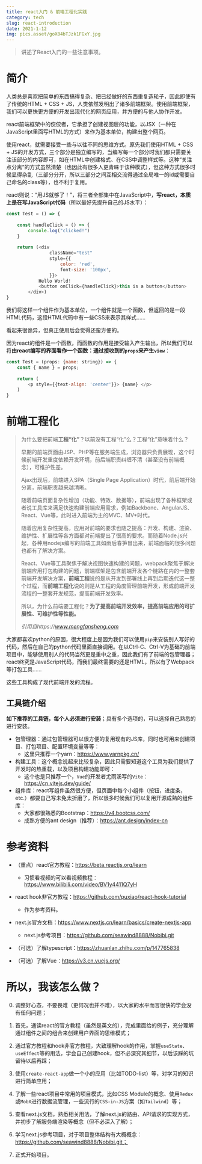 ```yaml
---
title: react入门 & 前端工程化实践
category: tech
slug: react-introduction
date: 2021-1-12
img: pics.asset/goX84bTJzk1FGxY.jpg
---
```


> 讲述了React入门的一些注意事项。

# 简介

人类总是喜欢把简单的东西搞得复杂、把已经做好的东西重复造轮子，因此即使有了传统的HTML + CSS + JS，人类依然发明出了诸多前端框架。使用前端框架，我们可以更快更方便的开发出现代化的网页应用，并方便的与他人协作开发。

react前端框架中的佼佼者，它承担了创建视图层的功能，以JSX（一种在JavaScript里面写HTML的方式）来作为基本单位，构建出整个网页。

使用react，就需要接受一些与以往不同的思维方式。原先我们使用HTML + CSS + JS的开发方式，三个部分是独立编写的，当编写每一个部分时我们都只需要关注该部分的内容即可，如在HTML中创建格式、在CSS中调整样式等。这种“关注点分离”的方式虽然清楚（也因此有很多人更青睐于该种模式），但这种方式很多时候显得杂乱（三部分分开，所以三部分之间互相交流得通过全局唯一的id或需要自己命名的class等），也不利于复用。

react则说：“用JS就够了！”，将三者全部集中在JavaScript中，**写react，本质上是在写JavaScript代码**（所以最好先提升自己的JS水平）：

```javascript
const Test = () => {
    
    const handleClick = () => {
        console.log("clicked!")
    }
    
    return (<div 
                className="test" 
                style={{
                	color: 'red',
                	font-size: '100px',
            	}}>
        	Hello World!
            <button onClick={handleClick}>this is a button</button>
        </div>)
}
```

我们将这样一个组件作为基本单位，一个组件就是一个函数，但返回的是一段HTML代码，这段HTML代码中有一些CSS来表示其样式……

看起来很诡异，但真正使用后会觉得还蛮方便的。

因为react的组件是一个函数，而函数的作用是接受输入产生输出，所以我们可以将**由react编写的界面看作一个函数：通过接收到的`props`来产生`view`**：

```javascript
const Test = (props: {name: string}) => {
    const { name } = props;
    
    return (
    	<p style={{text-align: 'center'}}> {name} </p>
    )
}
```

# 前端工程化

> 为什么要把前端**工程“化”**？以前没有工程“化”么？工程“化”意味着什么？
>
> 早期的前端页面由JSP、PHP等在服务端生成，浏览器只负责展现，这个时候前端开发重度依赖开发环境，前后端职责纠缠不清（甚至没有前端概念），可维护性差。
>
> Ajax出现后，前端进入SPA（Single Page Application）时代，前后端开始分离，前端职责越来越清晰。
>
> 随着前端页面复杂性增加（功能、特效、数据等），前端出现了各种框架或者说工具库来满足快速构建前端应用需求，例如Backbone、AngularJS、React、Vue等，此时进入前端为主的MVC、MV*时代。
>
> 随着应用复杂性提高，应用对前端的要求也随之提高：开发、构建、渲染、维护性、扩展性等各方面都对前端提出了很高的要求。而随着Node.js兴起，各种用nodejs编写的前端工具如雨后春笋冒出来，前端面临的很多问题也都有了解决方案。
>
> React、Vue等工具聚焦于解决视图快速构建的问题，webpack聚焦于解决前端应用打包构建的问题，前端框架是包含前端开发各个链路在内的一整套前端开发解决方案，**前端工程**说的是从开发到部署线上再到后期迭代这一整个过程，而**前端工程化**说的则是从工程的角度管理前端开发，形成前端开发流程的一整套开发规范，提高前端开发效率。
>
> 所以，为什么前端要工程化？**为了提高前端开发效率，提高前端应用的可扩展性、可维护性等性能。**
>
> *引用自https://www.mengfansheng.com*

大家都喜欢python的原因，很大程度上是因为我们可以使用`pip`来安装别人写好的代码，然后在自己的python代码里面直接调用。在以Ctrl-C、Ctrl-V为基础的前端项目中，能够使用别人的代码当然更是重中之重，因此我们有了前端的包管理器；react终究是JavaScript代码，而我们最终需要的还是HTML，所以有了Webpack等打包工具……

这些工具构成了现代前端开发的流程。

## 工具链介绍

**如下推荐的工具链，每个人必须进行安装**；具有多个选项的，可以选择自己熟悉的进行安装。

* 包管理器：通过包管理器可以很方便的复用现有的JS库，同时也可用来创建项目、打包项目、配置环境变量等等：
    * 这里只推荐一个yarn：https://www.yarnpkg.cn/
* 构建工具：这个概念说起来比较复杂，因此只需要知道这个工具为我们提供了开发时的热重载，以及项目构建功能即可：
    * 这个也是只推荐一个，`Vue`的开发者尤雨溪写的`Vite`：https://cn.vitejs.dev/guide/
* 组件库：react写组件虽然很方便，但页面中每个小组件（按钮，进度条，etc.）都要自己写未免太折磨了，所以很多时候我们可以复用开源成熟的组件库：
    * 大家都很熟悉的Bootstrap：https://v4.bootcss.com/
    * 成熟方便的ant design（推荐）：https://ant.design/index-cn

# 参考资料

* （重点）react官方教程：https://beta.reactjs.org/learn
    * 习惯看视频的可以看视频教程：https://www.bilibili.com/video/BV1y4411Q7yH
* react hook非官方教程：https://github.com/puxiao/react-hook-tutorial
    * 作为参考资料。
* next.js官方文档：https://www.nextjs.cn/learn/basics/create-nextjs-app
    * next.js参考项目：https://github.com/seawind8888/Nobibi.git
* （可选）了解typescript：https://zhuanlan.zhihu.com/p/147765838

* （可选）了解Vue：https://v3.cn.vuejs.org/

# 所以，我该怎么做？

0. 调整好心态，不要畏难（更何况也并不难），以大家的水平而言很快的学会没有任何问题；

1. 首先，通读react的官方教程（虽然是英文的），完成里面给的例子，充分理解通过组件之间的组合来创建用户界面的思维模式；
2. 通过官方教程和hook非官方教程，大致理解hook的作用，掌握`useState`、`useEffect`等的用法，学会自己创建hook，但不必深究其细节，以后该踩的坑留待以后再踩；
3. 使用`create-react-app`做一个小的应用（比如TODO-list）等，对学习的知识进行简单应用；
4. 了解一些react项目中常用的项目模式，比如CSS Module的概念、使用`Redux`或`MobX`进行数据流管理，一些流行的`CSS-in-JS`方案（如`Tailwind`）等；
5. 查看next.js文档，熟悉相关用法，了解next.js的路由、API请求的实现方式，并初步了解服务端渲染等概念（但不必深入了解）；
6. 学习next.js参考项目，对于项目整体结构有大概概念：https://github.com/seawind8888/Nobibi.git；
7. 正式开始项目。

